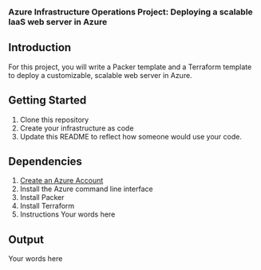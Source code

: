### Azure Infrastructure Operations Project: Deploying a scalable IaaS web server in Azure

## Introduction
For this project, you will write a Packer template and a Terraform template to deploy a customizable, scalable web server in Azure.

## Getting Started
1. Clone this repository
2. Create your infrastructure as code
3. Update this README to reflect how someone would use your code.

## Dependencies
1. [Create an Azure Account](https://portal.azure.com/)
2. Install the Azure command line interface
3. Install Packer
4. Install Terraform
5. Instructions
Your words here

## Output
Your words here

